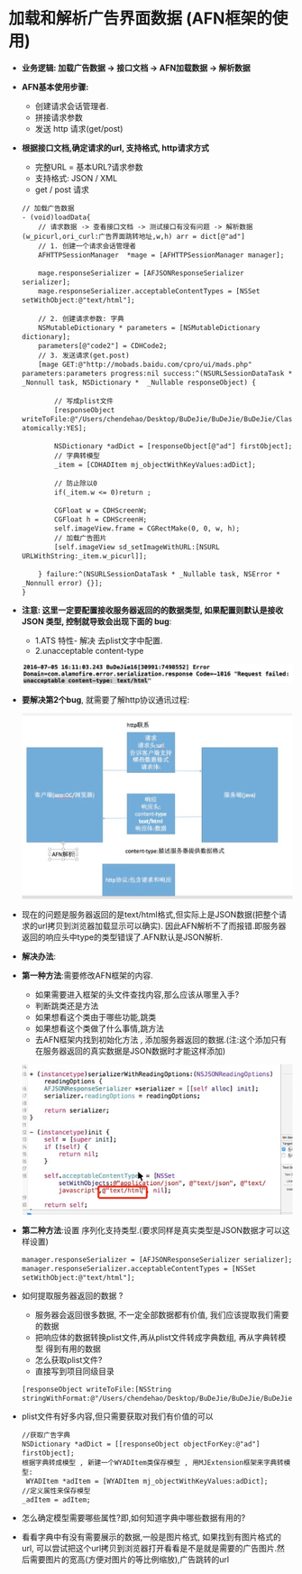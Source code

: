 # 加载和解析广告界面数据 (AFN框架的使用)

- **业务逻辑:  加载广告数据 -> 接口文档 -> AFN加载数据 -> 解析数据**


- **AFN基本使用步骤:**
    - 创建请求会话管理者.
    - 拼接请求参数
    - 发送 http 请求(get/post)


- **根据接口文档,确定请求的url, 支持格式, http请求方式**
  - 完整URL = 基本URL?请求参数
  - 支持格式: JSON /  XML
  - get / post 请求

  ```objc
  // 加载广告数据
  - (void)loadData{
      // 请求数据 -> 查看接口文档 -> 测试接口有没有问题 -> 解析数据(w_picurl,ori_curl:广告界面跳转地址,w,h) arr = dict[@"ad"]
      // 1. 创建一个请求会话管理者
      AFHTTPSessionManager  *mage = [AFHTTPSessionManager manager];

      mage.responseSerializer = [AFJSONResponseSerializer serializer];
      mage.responseSerializer.acceptableContentTypes = [NSSet setWithObject:@"text/html"];

      // 2. 创建请求参数: 字典
      NSMutableDictionary * parameters = [NSMutableDictionary dictionary];
      parameters[@"code2"] = CDHCode2;
      // 3. 发送请求(get.post)
      [mage GET:@"http://mobads.baidu.com/cpro/ui/mads.php" parameters:parameters progress:nil success:^(NSURLSessionDataTask * _Nonnull task, NSDictionary *  _Nullable responseObject) {

          // 写成plist文件
          [responseObject writeToFile:@"/Users/chendehao/Desktop/BuDeJie/BuDeJie/BuDeJie/Classes/AD/ad.plist" atomically:YES];

          NSDictionary *adDict = [responseObject[@"ad"] firstObject];
          // 字典转模型
          _item = [CDHADItem mj_objectWithKeyValues:adDict];

          // 防止除以0
          if(_item.w <= 0)return ;

          CGFloat w = CDHScreenW;
          CGFloat h = CDHScreenH;
          self.imageView.frame = CGRectMake(0, 0, w, h);
          // 加载广告图片
          [self.imageView sd_setImageWithURL:[NSURL URLWithString:_item.w_picurl]];

      } failure:^(NSURLSessionDataTask * _Nullable task, NSError * _Nonnull error) {}];
  }
  ```

- **注意: 这里一定要配置接收服务器返回的的数据类型, 如果配置则默认是接收 JSON 类型, 控制就导致会出现下面的 bug**:
  - 1.ATS 特性- 解决 去plist文字中配置.
  - 2.unacceptable content-type

  ![](images/10/20160711_07.png)


- **要解决第2个bug**, 就需要了解http协议通讯过程:

  ![](images/10/20160711_08.png)

- 现在的问题是服务器返回的是text/html格式,但实际上是JSON数据(把整个请求的url拷贝到浏览器加载显示可以确实). 因此AFN解析不了而报错.即服务器返回的响应头中type的类型错误了.AFN默认是JSON解析.


- **解决办法**:
- **第一种方法**:需要修改AFN框架的内容.
    - 如果需要进入框架的头文件查找内容,那么应该从哪里入手?
    - 判断跳类还是方法
    - 如果想看这个类由于哪些功能,跳类
    - 如果想看这个类做了什么事情,跳方法
    - 去AFN框架内找到初始化方法 , 添加服务器返回的数据.(注:这个添加只有在服务器返回的真实数据是JSON数据时才能这样添加)

  ![](images/10/20160711_09.png)
 

- **第二种方法**:设置 序列化支持类型.(要求同样是真实类型是JSON数据才可以这样设置)

  ```objc
  manager.responseSerializer = [AFJSONResponseSerializer serializer];
  manager.responseSerializer.acceptableContentTypes = [NSSet setWithObject:@"text/html"];
  ```


- 如何提取服务器返回的数据 ?
    - 服务器会返回很多数据, 不一定全部数据都有价值, 我们应该提取我们需要的数据
    - 把响应体的数据转换plist文件,再从plist文件转成字典数组, 再从字典转模型 得到有用的数据
    - 怎么获取plist文件?
    - 直接写到项目同级目录

  ```objc
  [responseObject writeToFile:[NSString stringWithFormat:@"/Users/chendehao/Desktop/BuDeJie/BuDeJie/BuDeJie/Classes/AD/ad.plist"atomically:YES];
  ```

- plist文件有好多内容,但只需要获取对我们有价值的可以

  ```objc
  //获取广告字典
  NSDictionary *adDict = [[responseObject objectForKey:@"ad"] firstObject];
  根据字典转成模型 , 新建一个WYADItem类保存模型 , 用MJExtension框架来字典转模型:
   WYADItem *adItem = [WYADItem mj_objectWithKeyValues:adDict];
  //定义属性来保存模型
  _adItem = adItem;
  ```
 
- 怎么确定模型需要哪些属性?即,如何知道字典中哪些数据有用的?
- 看看字典中有没有需要展示的数据,一般是图片格式, 如果找到有图片格式的url, 可以尝试把这个url拷贝到浏览器打开看看是不是就是需要的广告图片.然后需要图片的宽高(方便对图片的等比例缩放),广告跳转的url